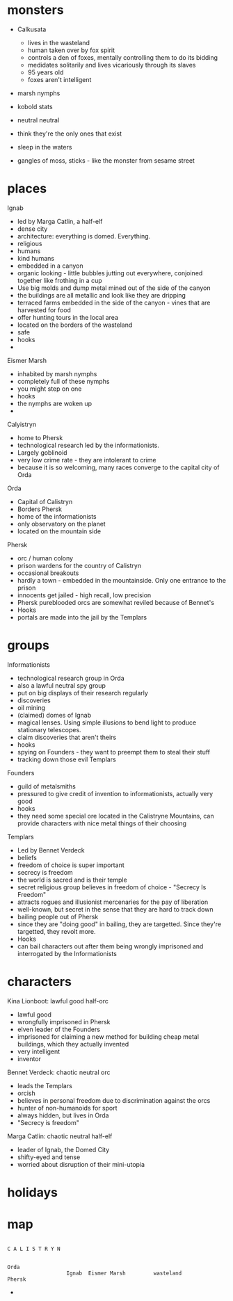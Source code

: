 

# monsters
- Calkusata
    + lives in the wasteland 
    + human taken over by fox spirit
    + controls a den of foxes, mentally controlling them to do its bidding
    + medidates solitarily and lives vicariously through its slaves
    + 95 years old
    + foxes aren't intelligent

- marsh nymphs
 - kobold stats
 - neutral neutral
 - think they're the only ones that exist
 - sleep in the waters 
 - gangles of moss, sticks - like the monster from sesame street

# places
Ignab
- led by Marga Catlin, a half-elf
- dense city
- architecture: everything is domed. Everything.
- religious
- humans
- kind humans
- embedded in a canyon
- organic looking - little bubbles jutting out everywhere, conjoined together like frothing in a cup
 - Use big molds and dump metal mined out of the side of the canyon
 - the buildings are all metallic and look like they are dripping
 - terraced farms embedded in the side of the canyon - vines that are harvested for food
- offer hunting tours in the local area
- located on the borders of the wasteland
- safe
- hooks
 - 


Eismer Marsh
- inhabited by marsh nymphs
- completely full of these nymphs
- you might step on one
- hooks
 - the nymphs are woken up
 - 

Calyistryn
- home to Phersk
- technological research led by the informationists. 
- Largely goblinoid
- very low crime rate - they are intolerant to crime
- because it is so welcoming, many races converge to the capital city of Orda

Orda
- Capital of Calistryn
- Borders Phersk
- home of the informationists
- only observatory on the planet
- located on the mountain side

Phersk
- orc / human colony
- prison wardens for the country of Calistryn 
- occasional breakouts
- hardly a town - embedded in the mountainside. Only one entrance to the prison
- innocents get jailed - high recall, low precision
- Phersk pureblooded orcs are somewhat reviled because of Bennet's 
- Hooks
 - portals are made into the jail by the Templars

# groups

Informationists
- technological research group in Orda
- also a lawful neutral spy group
- put on big displays of their research regularly
- discoveries
 - oil mining
 - (claimed) domes of Ignab
 - magical lenses. Using simple illusions to bend light to produce stationary telescopes.
- claim discoveries that aren't theirs
- hooks
 - spying on Founders - they want to preempt them to steal their stuff
 - tracking down those evil Templars

Founders
 - guild of metalsmiths
 - pressured to give credit of invention to informationists, actually very good 
- hooks
 - they need some special ore located in the Calistryne Mountains, can provide characters with nice metal things of their choosing

Templars
- Led by Bennet Verdeck
- beliefs
 - freedom of choice is super important
 - secrecy is freedom
 - the world is sacred and is their temple
- secret religious group believes in freedom of choice - "Secrecy Is Freedom"
- attracts rogues and illusionist mercenaries for the pay of liberation
- well-known, but secret in the sense that they are hard to track down
- bailing people out of Phersk
- since they are "doing good" in bailing, they are targetted. Since they're targetted, they revolt more.
- Hooks
 - can bail characters out after them being wrongly imprisoned and interrogated by the Informationists


# characters
Kina Lionboot: lawful good half-orc
 - lawful good
 - wrongfully imprisoned in Phersk
 - elven leader of the Founders
 - imprisoned for claiming a new method for building cheap metal buildings, which they actually invented
 - very intelligent
 - inventor

Bennet Verdeck: chaotic neutral orc
- leads the Templars
- orcish
- believes in personal freedom due to discrimination against the orcs
- hunter of non-humanoids for sport
- always hidden, but lives in Orda
- "Secrecy is freedom"

Marga Catlin: chaotic neutral half-elf
- leader of Ignab, the Domed City
- shifty-eyed and tense
- worried about disruption of their mini-utopia
# holidays





# map
                                                                                                        
                                                                          C A L I S T R Y N                              
                                                                                                       
                                                                                Orda                           
                       Ignab  Eismer Marsh         wasteland                Phersk                                                             
                                                                                                     
                                                                                                    
                                                                                                  
                                                                                                       
                                                                                                    
-
